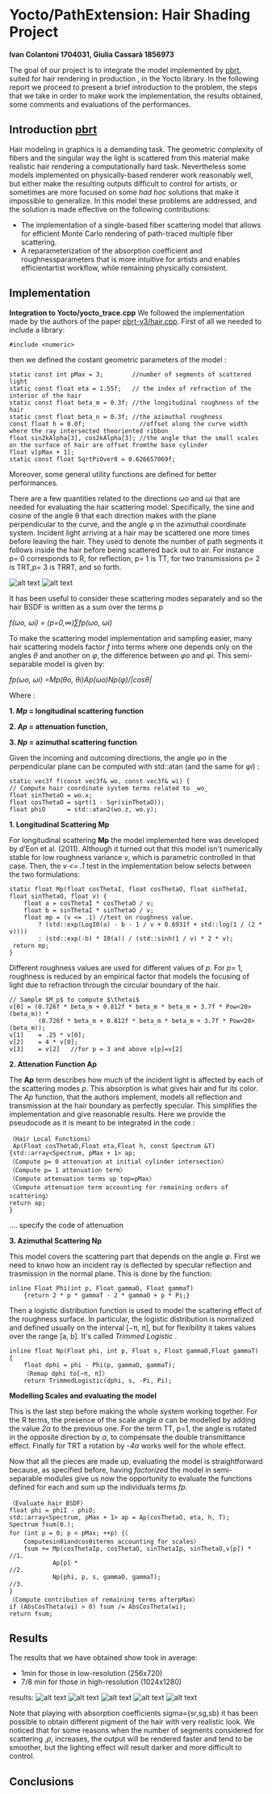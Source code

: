 # Yocto/PathExtension: Hair Shading Project
 **Ivan Colantoni 1704031, Giulia Cassarà 1856973**

The goal of our project is to integrate the model implemented by [pbrt](https://www.pbrt.org/hair.pdf), suited for hair rendering in production , in the Yocto library. In the following report we proceed to present a brief introduction to the problem, the steps that we take in order to make work the implementation, the results obtained, some comments and evaluations of the performances. 

## Introduction [pbrt](https://www.pbrt.org/hair.pdf)

Hair modeling in graphics is a demanding task. The geometric complexity of fibers and the singular way the light is scattered from this material make realistic hair rendering a computationally hard task. Nevertheless some models implemented on physically-based renderer work reasonably well, but either make the resulting outputs difficult to control for artists, or sometimes are more focused on some *had hoc* solutions that make it impossible to generalize. 
In this model these problems are addressed, and the solution is made effective on the following contributions:
* The implementation of a single-based fiber scattering model that allows for efficient Monte Carlo rendering of path-traced multiple fiber scattering.
* A reparameterization of the absorption coefficient and roughnessparameters that is more intuitive for artists and enables efficientartist workflow, while remaining physically consistent.


## Implementation 
**Integration to Yocto/yocto_trace.cpp** 
We followed the implementation made by the authors of the paper [pbrt-v3/hair.cpp](https://github.com/mmp/pbrt-v3/blob/master/src/materials/hair.cpp). First of all we needed to include a library: 

    #include <numeric>

then we defined the costant geometric parameters of the model :

    static const int pMax = 3;        //number of segments of scattered light
    static const float eta = 1.55f;   // the index of refraction of the interior of the hair
    static const float beta_m = 0.3f; //the longitudinal roughness of the hair
    static const float beta_n = 0.3f; //the azimuthal roughness
    const float h = 0.0f;               //offset along the curve width where the ray intersected theoriented ribbon  
    float sin2kAlpha[3], cos2kAlpha[3]; //the angle that the small scales on the surface of hair are offset fromthe base cylinder
    float v[pMax + 1];
    static const float SqrtPiOver8 = 0.626657069f;

Moreover, some general utility functions are defined for better performances. 

There are a few quantities related to the directions ωo and ωi that are needed for evaluating the hair scattering model. Specifically, the sine and cosine of the angle θ that each direction makes with the plane perpendicular to the curve, and the angle φ in the azimuthal coordinate system.
Incident light arriving at a hair may be scattered one more times before leaving the hair. They used to denote the number of path segments it follows inside the hair before being scattered back out to air. For instance p= 0 corresponds to R, for reflection, p= 1 is TT, for two transmissions p= 2 is TRT,p= 3 is TRRT, and so forth.


![alt text](geometry.png "Geometry Configuration")
![alt text](geometry2.png "Geometry Configuration2")


It has been useful to consider these scattering modes separately and so the hair BSDF is written as a sum over the terms p


*f(ωo, ωi) = (p=0,∞)∑fp(ωo, ωi)*


To make the scattering model implementation and sampling easier, many hair scattering models factor *f* into terms where one depends only on the angles *θ* and another on *φ*, the difference between *φo* and *φi*. This semi-separable model is given by:


*fp(ωo, ωi) =Mp(θo, θi)Ap(ωo)Np(φ)/|cosθ|*


Where :


**1. *Mp* = longitudinal scattering function**


**2. *Ap* = attenuation function,**


**3. *Np* = azimuthal scattering function**


Given the incoming and outcoming directions, the angle *φo* in the perpendicular plane can be computed with std::atan (and the same for *φi*) : 

    static vec3f f(const vec3f& wo, const vec3f& wi) {
    // Compute hair coordinate system terms related to _wo_
    float sinThetaO = wo.x;
    float cosThetaO = sqrt(1 - Sqr(sinThetaO));
    float phiO      = std::atan2(wo.z, wo.y);

**1. Longitudinal Scattering Mp**


For longitudinal scattering **Mp** the model implemented here was developed by d’Eon et al. (2011). Although it turned out that this model isn't numerically stable for low roughness variance *v*, which is parametric controlled in that case. Then, the *v <= .1* test in the implementation below selects between the two formulations:

    static float Mp(float cosThetaI, float cosThetaO, float sinThetaI,
    float sinThetaO, float v) {
        float a = cosThetaI * cosThetaO / v;
        float b = sinThetaI * sinThetaO / v;
        float mp = (v <= .1) //test on roughness value.
            ? (std::exp(LogI0(a) - b - 1 / v + 0.6931f + std::log(1 / (2 * v))))
            : (std::exp(-b) * I0(a)) / (std::sinh(1 / v) * 2 * v);
     return mp;
    }


Different roughness values are used for different values of *p*. For *p*= 1, roughness is reduced by an empirical factor that models the focusing of light due to refraction through the circular boundary of the hair.

    // Sample $M_p$ to compute $\thetai$
    v[0] = (0.726f * beta_m + 0.812f * beta_m * beta_m + 3.7f * Pow<20>(beta_m)) *
            (0.726f * beta_m + 0.812f * beta_m * beta_m + 3.7f * Pow<20>(beta_m));
    v[1]    = .25 * v[0];
    v[2]    = 4 * v[0];
    v[3]    = v[2]   //for p = 3 and above v[p]=v[2]


**2. Attenation Function Ap**


The **Ap** term describes how much of the incident light is affected by each of the scattering modes *p*. This absorption is what gives hair and fur its color. The *Ap* function, that the authors implement, models all reflection and transmission at the hair boundary as perfectly specular. This simplifies the implementation and give reasonable results. Here we provide the pseudocode as it is meant to be integrated in the code : 
    
    
    〈Hair Local Functions〉 
     Ap(Float cosThetaO,Float eta,Float h, const Spectrum &T) {std::array<Spectrum, pMax + 1> ap;
    〈Compute p= 0 attenuation at initial cylinder intersection〉
    〈Compute p= 1 attenuation term〉
    〈Compute attenuation terms up top=pMax〉
    〈Compute attenuation term accounting for remaining orders of scattering〉
    return ap;
    }


.... specify the code of attenuation 


**3. Azimuthal Scattering Np**

This model covers the scattering part that depends on the angle *φ*. First we need to knwo how an incident ray is deflected by specular reflection and trasmission in the normal plane. This is done by the function: 


    inline Float Phi(int p, Float gammaO, Float gammaT) 
        {return 2 * p * gammaT - 2 * gammaO + p * Pi;}     


Then a logistic distribution function is used to model the scattering effect of the roughness surface. In particular, the logistic distribution is normalized and defined usually on the interval [−π, π], but for flexibility it takes values over the range [a, b]. It's called *Trimmed Logistic* .

    inline float Np(Float phi, int p, Float s, Float gammaO,Float gammaT) {
        float dphi = phi - Phi(p, gammaO, gammaT);
        〈Remap dphi to[−π, π]〉
        return TrimmedLogistic(dphi, s, -Pi, Pi);


**Modelling Scales and evaluating the model**


This is the last step before making the whole system working together. For the R terms, the presence of the scale angle *α* can be modelled by adding the value *2α*
to the previous one. For the term TT, p=1, the angle is rotated in the opposite direction by *α*, to compensate the double transmittance effect. Finally for TRT a rotation by -*4α* works well for the whole effect.


Now that all the pieces are made up, evaluating the model is straightforward because, as specified before, having *factorized* the model in semi-separable modules give us now the opportunity to evaluate the functions defined for each and sum up the individuals terms *fp*. 

    〈Evaluate hair BSDF〉 
    float phi = phiI - phiO;
    std::array<Spectrum, pMax + 1> ap = Ap(cosThetaO, eta, h, T);
    Spectrum fsum(0.);
    for (int p = 0; p < pMax; ++p) {〈
        Computesinθiandcosθiterms accounting for scales〉
        fsum += Mp(cosThetaIp, cosThetaO, sinThetaIp, sinThetaO,v[p]) *     //1.
                Ap[p] *                                                     //2.
                Np(phi, p, s, gammaO, gammaT);                              //3.
    }
    〈Compute contribution of remaining terms afterpMax〉
    if (AbsCosTheta(wi) > 0) fsum /= AbsCosTheta(wi);
    return fsum;


## Results


The results that we have obtained show took in average:
* 1min for those in low-resolution (256x720)
* 7/8 min for those in high-resolution (1024x1280)

results: 
![alt text](out/path/blonde_highres.jpg "Geometry Configuration")
![alt text](out/path/redhead_hr.jpg "Geometry Configuration")
![alt text](out/path/straight_dark_hr.jpg "Geometry Configuration")
![alt text](out/path/natural_hr.jpg "Geometry Configuration")
![alt text](out/path/hairballs_hr.jpg "Geometry Configuration")




Note that playing with absorption coefficients sigma={sr,sg,sb} it has been possible to obtain different pigment of the hair with very realistic look.
We noticed that for some reasons when the number of segments considered for scattering ,*p*, increases, the output will be rendered faster and tend to be smoother, but the lighting effect will result darker and more difficult to control. 

## Conclusions 